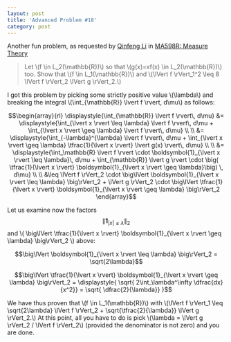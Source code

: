 ```yaml
---
layout: post
title: 'Advanced Problem #18'
category: post
---
```

Another fun problem, as requested by <a href="https://www.facebook.com/right.li.love">Qinfeng Li</a> in <a href="http://blancosilva.wordpress.com/teaching/ma598r/">MA598R: Measure Theory</a>

> Let   \\(f \in L_2(\mathbb{R})\\) so that \\(g(x)=xf(x) \in L_2(\mathbb{R})\\) too.  Show that \\(f \in L_1(\mathbb{R})\\) and \\(\lVert f \rVert_1^2 \leq 8 \lVert f \rVert_2 \lVert g \rVert_2.\\)

I got this problem by picking some strictly positive value \\(\lambda\\) and breaking the integral \\(\int_{\mathbb{R}} \lvert f \rvert\, d\mu\\) as follows:

$$\begin{array}{rl} \displaystyle{\int_{\mathbb{R}} \lvert f \rvert\, d\mu} &= \displaystyle{\int_{\lvert x \rvert \leq \lambda} \lvert f \rvert\, d\mu + \int_{\lvert x \rvert \geq \lambda} \lvert f \rvert\, d\mu} \\ \\
 &= \displaystyle{\int_{-\lambda}^{\lambda} \lvert f \rvert\, d\mu + \int_{\lvert x \rvert \geq \lambda} \tfrac{1}{\lvert x \rvert} \lvert g(x) \rvert\, d\mu} \\ \\
&= \displaystyle{\int_\mathbb{R} \lvert f \rvert \cdot \boldsymbol{1}_{\lvert x \rvert \leq \lambda}\, d\mu + \int_{\mathbb{R}} \lvert g \rvert \cdot  \big( \tfrac{1}{\lvert x \rvert} \boldsymbol{1}_{\lvert x \rvert \geq \lambda}\big) \, d\mu} \\ \\
&\leq \lVert f \rVert_2 \cdot \big\lVert \boldsymbol{1}_{\lvert x \rvert \leq \lambda} \big\rVert_2 + \lVert g \rVert_2 \cdot \big\lVert \tfrac{1}{\lvert x \rvert} \boldsymbol{1}_{\lvert x \rvert \geq \lambda} \big\rVert_2 \end{array}$$


Let us examine now the factors $$\big\lVert \boldsymbol{1}_{\lvert x \rvert \leq \lambda} \big\rVert_2$$ and \\( \big\lVert \tfrac{1}{\lvert x \rvert} \boldsymbol{1}_{\lvert x \rvert \geq \lambda} \big\rVert_2 \\) above:


$$\big\lVert \boldsymbol{1}_{\lvert x \rvert \leq \lambda} \big\rVert_2 = \sqrt{2\lambda}$$

$$\big\lVert \tfrac{1}{\lvert x \rvert} \boldsymbol{1}_{\lvert x \rvert \geq \lambda} \big\rVert_2 = \displaystyle{ \sqrt{ 2\int_\lambda^\infty \dfrac{dx}{x^2}} = \sqrt{ \dfrac{2}{\lambda}} }$$

We have thus proven that \\(f \in L_1(\mathbb{R})\\) with \\(\lVert f \rVert_1 \leq \sqrt{2\lambda} \lVert f \rVert_2 + \sqrt{\tfrac{2}{\lambda}} \lVert g \rVert_2.\\)  At this point, all you have to do is pick \\(\lambda = \lVert g \rVert_2 / \lVert f \rVert_2\\) (provided the denominator is not zero) and you are done.

